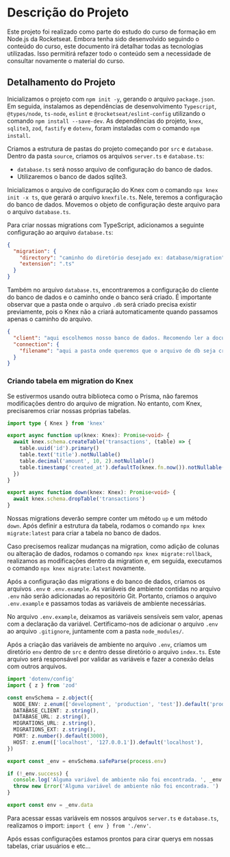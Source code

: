 # Descrição do Projeto

Este projeto foi realizado como parte do estudo do curso de formação em Node.js da Rocketseat. Embora tenha sido desenvolvido seguindo o conteúdo do curso, este documento irá detalhar todas as tecnologias utilizadas. Isso permitirá refazer todo o conteúdo sem a necessidade de consultar novamente o material do curso.

## Detalhamento do Projeto

Inicializamos o projeto com `npm init -y`, gerando o arquivo `package.json`. Em seguida, instalamos as dependências de desenvolvimento `Typescript`, `@types/node`, `ts-node`, `eslint` e `@rocketseat/eslint-config` utilizando o comando `npm install --save-dev`. As dependências do projeto, `knex`, `sqlite3`, `zod`, `fastify` e `dotenv`, foram instaladas com o comando `npm install`.

Criamos a estrutura de pastas do projeto começando por `src` e `database`. Dentro da pasta `source`, criamos os arquivos `server.ts` e `database.ts`:

- `database.ts` será nosso arquivo de configuração do banco de dados.
- Utilizaremos o banco de dados sqlite3.

Inicializamos o arquivo de configuração do Knex com o comando `npx knex init -x ts`, que gerará o arquivo `knexfile.ts`. Nele, teremos a configuração do banco de dados. Movemos o objeto de configuração deste arquivo para o arquivo `database.ts`.

Para criar nossas migrations com TypeScript, adicionamos a seguinte configuração ao arquivo `database.ts`:

```json
{
  "migration": {
    "directory": "caminho do diretório desejado ex: database/migration",
    "extension": ".ts"
  }
}
```

Também no arquivo `database.ts`, encontraremos a configuração do cliente do banco de dados e o caminho onde o banco será criado. É importante observar que a pasta onde o arquivo `.db` será criado precisa existir previamente, pois o Knex não a criará automaticamente quando passamos apenas o caminho do arquivo.

```json
{
  "client": "aqui escolhemos nosso banco de dados. Recomendo ler a documentação do Knex caso seja necessário demais configurações para outros bancos de dados.",
  "connection": {
    "filename": "aqui a pasta onde queremos que o arquivo de db seja criado precisa ser criada manualmente, só assim o knex criara o arquivo la dentro."
  }
}
```

### Criando tabela em migration do Knex

Se estivermos usando outra biblioteca como o Prisma, não faremos modificações dentro do arquivo de migration. No entanto, com Knex, precisaremos criar nossas próprias tabelas.

```typescript
import type { Knex } from 'knex'

export async function up(knex: Knex): Promise<void> {
  await knex.schema.createTable('transactions', (table) => {
    table.uuid('id').primary()
    table.text('title').notNullable()
    table.decimal('amount', 10, 2).notNullable()
    table.timestamp('created_at').defaultTo(knex.fn.now()).notNullable()
  })
}

export async function down(knex: Knex): Promise<void> {
  await knex.schema.dropTable('transactions')
}
```

Nossas migrations deverão sempre conter um método `up` e um método `down`. Após definir a estrutura da tabela, rodamos o comando `npx knex migrate:latest` para criar a tabela no banco de dados.

Caso precisemos realizar mudanças na migration, como adição de colunas ou alteração de dados, rodamos o comando `npx knex migrate:rollback`, realizamos as modificações dentro da migration e, em seguida, executamos o comando `npx knex migrate:latest` novamente.

Após a configuração das migrations e do banco de dados, criamos os arquivos `.env` e `.env.example`. As variáveis de ambiente contidas no arquivo `.env` não serão adicionadas ao repositório Git. Portanto, criamos o arquivo `.env.example` e passamos todas as variáveis de ambiente necessárias.

No arquivo `.env.example`, deixamos as variáveis sensíveis sem valor, apenas com a declaração da variável. Certificamo-nos de adicionar o arquivo `.env` ao arquivo `.gitignore`, juntamente com a pasta `node_modules/`.

Após a criação das variáveis de ambiente no arquivo `.env`, criamos um diretório `env` dentro de `src` e dentro desse diretório o arquivo `index.ts`. Este arquivo será responsável por validar as variáveis e fazer a conexão delas com outros arquivos.

```typescript
import 'dotenv/config'
import { z } from 'zod'

const envSchema = z.object({
  NODE_ENV: z.enum(['development', 'production', 'test']).default('production'),
  DATABASE_CLIENT: z.string(),
  DATABASE_URL: z.string(),
  MIGRATIONS_URL: z.string(),
  MIGRATIONS_EXT: z.string(),
  PORT: z.number().default(3000),
  HOST: z.enum(['localhost', '127.0.0.1']).default('localhost'),
})

export const _env = envSchema.safeParse(process.env)

if (!_env.success) {
  console.log('Alguma variável de ambiente não foi encontrada. ', _env.error.format())
  throw new Error('Alguma variável de ambiente não foi encontrada. ')
}

export const env = _env.data
```

Para acessar essas variáveis em nossos arquivos `server.ts` e `database.ts`, realizamos o import: `import { env } from './env'`.

Após essas configurações estamos prontos para cirar querys em nossas tabelas, criar usuários e etc...
